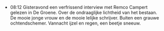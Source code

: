 - 08:12 Gisteravond een verfrissend interview met Remco Campert gelezen in De Groene. Over de ondraaglijke lichtheid van het bestaan. De mooie jonge vrouw en de mooie lelijke schrijver. Buiten een grauwe ochtendschemer. Vannacht ijzel en regen, een beetje sneeuw.